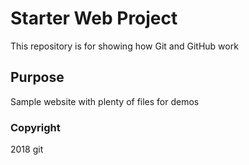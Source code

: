 # Starter Web Project

This repository is for showing how Git and GitHub work

## Purpose

Sample website with plenty of files for demos

### Copyright

2018 git
